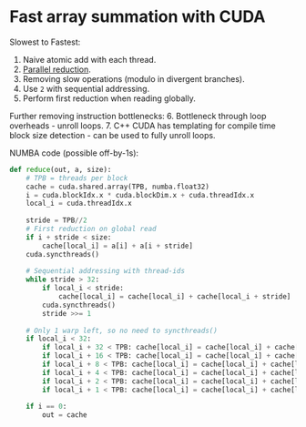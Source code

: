 # Fast array summation with CUDA

Slowest to Fastest:  
1. Naive atomic add with each thread.
2. [Parallel reduction](https://en.wikipedia.org/wiki/Prefix_sum#Parallel_algorithms).
3. Removing slow operations (modulo in divergent branches).
4. Use `2` with sequential addressing.
5. Perform first reduction when reading globally.

Further removing instruction bottlenecks:
6. Bottleneck through loop overheads - unroll loops.
7. C++ CUDA has templating for compile time block size detection - can be used to fully unroll loops.

NUMBA code (possible off-by-1s):  
```python
def reduce(out, a, size):
    # TPB = threads per block
    cache = cuda.shared.array(TPB, numba.float32)
    i = cuda.blockIdx.x * cuda.blockDim.x + cuda.threadIdx.x
    local_i = cuda.threadIdx.x
    
    stride = TPB//2
    # First reduction on global read
    if i + stride < size:
        cache[local_i] = a[i] + a[i + stride]
    cuda.syncthreads()
    
    # Sequential addressing with thread-ids
    while stride > 32:
        if local_i < stride:
            cache[local_i] = cache[local_i] + cache[local_i + stride]
        cuda.syncthreads()
        stride >>= 1
    
    # Only 1 warp left, so no need to syncthreads()
    if local_i < 32:
        if local_i + 32 < TPB: cache[local_i] = cache[local_i] + cache[local_i + 32]
        if local_i + 16 < TPB: cache[local_i] = cache[local_i] + cache[local_i + 16]
        if local_i + 8 < TPB: cache[local_i] = cache[local_i] + cache[local_i + 8]
        if local_i + 4 < TPB: cache[local_i] = cache[local_i] + cache[local_i + 4]
        if local_i + 2 < TPB: cache[local_i] = cache[local_i] + cache[local_i + 2]
        if local_i + 1 < TPB: cache[local_i] = cache[local_i] + cache[local_i + 1]
    
    if i == 0:
        out = cache
```
